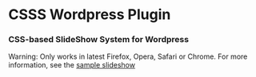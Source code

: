 # CSSS Wordpress Plugin
### CSS-based SlideShow System for Wordpress

Warning: Only works in latest Firefox, Opera, Safari or Chrome.
For more information, see the [sample slideshow](http://leaverou.me/csss/sample-slideshow.html) 